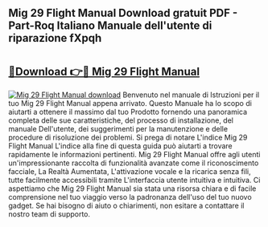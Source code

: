 ## Mig 29 Flight Manual Download gratuit PDF - Part-Roq Italiano Manuale dell'utente di riparazione fXpqh

# <h2><a href="http://dfb58z.blite.top/?on=Mig+29+Flight+Manual">🔗Download 👉🔴 Mig 29 Flight Manual</a></h2>

[![Mig 29 Flight Manual download](https://i.imgur.com/lujVjoI.png)](http://dfb58z.blite.top/?on=Mig+29+Flight+Manual)
Benvenuto nel manuale di Istruzioni per il tuo Mig 29 Flight Manual appena arrivato. Questo Manuale ha lo scopo di aiutarti a ottenere il massimo dal tuo Prodotto fornendo una panoramica completa delle sue caratteristiche, del processo di installazione, del manuale Dell'utente, dei suggerimenti per la manutenzione e delle procedure di risoluzione dei problemi. Si prega di notare L'indice Mig 29 Flight Manual L'indice alla fine di questa guida può aiutarti a trovare rapidamente le informazioni pertinenti. Mig 29 Flight Manual offre agli utenti un'impressionante raccolta di funzionalità avanzate come il riconoscimento facciale, La Realtà Aumentata, L'attivazione vocale e la ricarica senza fili, tutte facilmente accessibili tramite L'interfaccia utente intuitiva e intuitiva. Ci aspettiamo che Mig 29 Flight Manual sia stata una risorsa chiara e di facile comprensione nel tuo viaggio verso la padronanza dell'uso del tuo nuovo gadget. Se hai bisogno di aiuto o chiarimenti, non esitare a contattare il nostro team di supporto.
